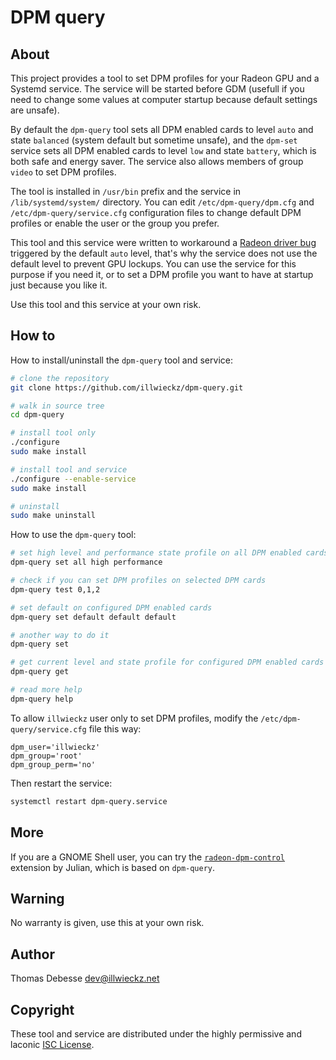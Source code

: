 DPM query
=========


About
-----

This project provides a tool to set DPM profiles for your Radeon GPU and a Systemd service.
The service will be started before GDM (usefull if you need to change some values at computer startup because default settings are unsafe).

By default the `dpm-query` tool sets all DPM enabled cards to level `auto` and state `balanced` (system default but sometime unsafe), and the `dpm-set` service sets all DPM enabled cards to level `low` and state `battery`, which is both safe and energy saver. The service also allows members of group `video` to set DPM profiles.

The tool is installed in `/usr/bin` prefix and the service in `/lib/systemd/system/` directory.
You can edit `/etc/dpm-query/dpm.cfg` and `/etc/dpm-query/service.cfg` configuration files to change default DPM profiles or enable the user or the group you prefer.

This tool and this service were written to workaround a [Radeon driver bug](https://bugs.freedesktop.org/show_bug.cgi?id=91880) triggered by the default `auto` level, that's why the service does not use the default level to prevent GPU lockups. You can use the service for this purpose if you need it, or to set a DPM profile you want to have at startup just because you like it.

Use this tool and this service at your own risk.


How to
------

How to install/uninstall the `dpm-query` tool and service:

```sh
# clone the repository
git clone https://github.com/illwieckz/dpm-query.git

# walk in source tree
cd dpm-query

# install tool only
./configure
sudo make install

# install tool and service
./configure --enable-service
sudo make install

# uninstall
sudo make uninstall
```
How to use the `dpm-query` tool:

```sh
# set high level and performance state profile on all DPM enabled cards
dpm-query set all high performance

# check if you can set DPM profiles on selected DPM cards
dpm-query test 0,1,2

# set default on configured DPM enabled cards
dpm-query set default default default

# another way to do it
dpm-query set

# get current level and state profile for configured DPM enabled cards
dpm-query get

# read more help
dpm-query help
```

To allow `illwieckz` user only to set DPM profiles, modify the `/etc/dpm-query/service.cfg` file this way:

```
dpm_user='illwieckz'
dpm_group='root'
dpm_group_perm='no'
```

Then restart the service:

```sh
systemctl restart dpm-query.service
```

More
----

If you are a GNOME Shell user, you can try the [`radeon-dpm-control`](https://github.com/JuBan1/radeon-dpm-control) extension by Julian, which is based on `dpm-query`.


Warning
-------

No warranty is given, use this at your own risk.


Author
------

Thomas Debesse <dev@illwieckz.net>


Copyright
---------

These tool and service are distributed under the highly permissive and laconic [ISC License](COPYING.md).
